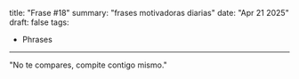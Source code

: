title: "Frase #18"
summary: "frases motivadoras diarias"
date: "Apr 21 2025"
draft: false
tags:
- Phrases
---

"No te compares, compite contigo mismo."
